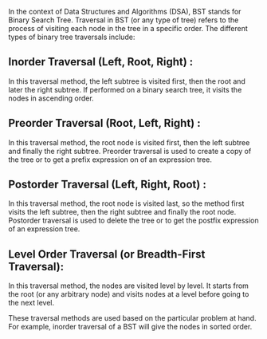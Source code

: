 
In the context of Data Structures and Algorithms (DSA), BST stands for Binary Search Tree. Traversal in BST (or any type of tree) refers to the process of visiting each node in the tree in a specific order. The different types of binary tree traversals include:

## Inorder Traversal (Left, Root, Right) : 
In this traversal method, the left subtree is visited first, then the root and later the right subtree. If performed on a binary search tree, it visits the nodes in ascending order.

## Preorder Traversal (Root, Left, Right) : 
In this traversal method, the root node is visited first, then the left subtree and finally the right subtree. Preorder traversal is used to create a copy of the tree or to get a prefix expression on of an expression tree.

## Postorder Traversal (Left, Right, Root) :
 In this traversal method, the root node is visited last, so the method first visits the left subtree, then the right subtree and finally the root node. Postorder traversal is used to delete the tree or to get the postfix expression of an expression tree.

## Level Order Traversal (or Breadth-First Traversal): 
In this traversal method, the nodes are visited level by level. It starts from the root (or any arbitrary node) and visits nodes at a level before going to the next level.

These traversal methods are used based on the particular problem at hand. For example, inorder traversal of a BST will give the nodes in sorted order.